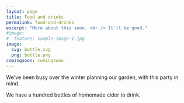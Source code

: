 ```yaml
---
layout: page
title: Food and drinks
permalink: food-and-drinks
excerpt: "More about this soon. <br /> It'll be good."
#image:
#  feature: sample-image-1.jpg
image:
  svg: bottle.svg
  png: bottle.png
comingsoon: comingsoon
---
```


We've been busy over the winter planning our garden, with this party in mind.

We have a hundred bottles of homemade cider to drink.  
